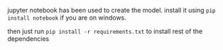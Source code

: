 jupyter notebook has been used to create the model.
install it using `pip install notebook` if you are on windows.

then just run `pip install -r requirements.txt` to install rest of the dependencies
